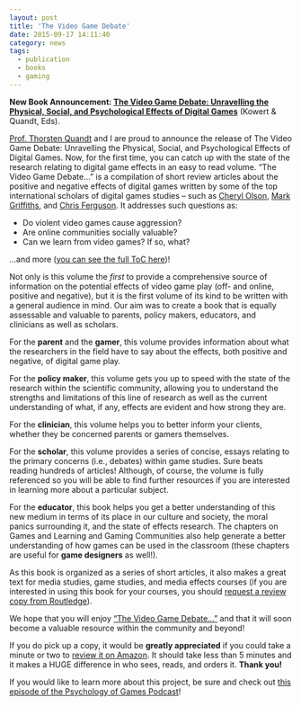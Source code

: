 ```yaml
---
layout: post
title: 'The Video Game Debate'
date: 2015-09-17 14:11:40
category: news
tags:
  - publication
  - books
  - gaming
---
```


**New Book Announcement: [The Video Game Debate: Unravelling the Physical, Social, and Psychological Effects of Digital Games](http://www.amazon.com/The-Video-Game-Debate-Psychological/dp/1138831638/ref=as_sl_pc_tf_til?tag=rexmac-20&linkCode=w00&linkId=TPC3FPQLYQW5BBA6&creativeASIN=1138831638)** (Kowert & Quandt, Eds).

[Prof. Thorsten Quandt](https://www.uni-muenster.de/Kowi/en/personen/thorsten-quandt.html) and I are proud to announce the release of The Video Game Debate: Unravelling the Physical, Social, and Psychological Effects of Digital Games. Now, for the first time, you can catch up with the state of the research relating to digital game effects in an easy to read volume. “The Video Game Debate…” is a compilation of short review articles about the positive and negative effects of digital games written by some of the top international scholars of digital games studies – such as [Cheryl Olson](http://www.drcherylolson.com/), [Mark Griffiths](http://www.ntu.ac.uk/apps/staff_profiles/staff_directory/125054-0/26/mark_griffiths.aspx), and [Chris Ferguson](http://www.stetson.edu/other/faculty/profiles/christopher-ferguson.php). It addresses such questions as:

- Do violent video games cause aggression?
- Are online communities socially valuable?
- Can we learn from video games? If so, what?

…and more ([you can see the full ToC here](http://www.taylorandfrancis.com/books/details/9781138831636/))!

Not only is this volume the _first_ to provide a comprehensive source of information on the potential effects of video game play (off- and online, positive and negative), but it is the first volume of its kind to be written with a general audience in mind. Our aim was to create a book that is equally assessable and valuable to parents, policy makers, educators, and clinicians as well as scholars.

For the **parent** and the **gamer**, this volume provides information about what the researchers in the field have to say about the effects, both positive and negative, of digital game play.

For the **policy maker**, this volume gets you up to speed with the state of the research within the scientific community, allowing you to understand the strengths and limitations of this line of research as well as the current understanding of what, if any, effects are evident and how strong they are.

For the **clinician**, this volume helps you to better inform your clients, whether they be concerned parents or gamers themselves.

For the **scholar**, this volume provides a series of concise, essays relating to the primary concerns (i.e., debates) within game studies. Sure beats reading hundreds of articles! Although, of course, the volume is fully referenced so you will be able to find further resources if you are interested in learning more about a particular subject.

For the **educator**, this book helps you get a better understanding of this new medium in terms of its place in our culture and society, the moral panics surrounding it, and the state of effects research. The chapters on Games and Learning and Gaming Communities also help generate a better understanding of how games can be used in the classroom (these chapters are useful for **game designers** as well!).

As this book is organized as a series of short articles, it also makes a great text for media studies, game studies, and media effects courses (if you are interested in using this book for your courses, you should [request a review copy from Routledge](http://www.taylorandfrancis.com/books/details/9781138831636/)).

We hope that you will enjoy [“The Video Game Debate…”](http://www.amazon.com/The-Video-Game-Debate-Psychological/dp/1138831638/ref=as_sl_pc_tf_til?tag=rexmac-20&linkCode=w00&linkId=TPC3FPQLYQW5BBA6&creativeASIN=1138831638) and that it will soon become a valuable resource within the community and beyond!

If you do pick up a copy, it would be **greatly appreciated** if you could take a minute or two to [review it on Amazon](http://www.amazon.com/The-Video-Game-Debate-Psychological/dp/1138831638/ref=as_sl_pc_tf_til?tag=rexmac-20&linkCode=w00&linkId=TPC3FPQLYQW5BBA6&creativeASIN=1138831638). It should take less than 5 minutes and it makes a HUGE difference in who sees, reads, and orders it. **Thank you!**

If you would like to learn more about this project, be sure and check out [this episode of the Psychology of Games Podcast](http://www.psychologyofgames.com/2015/09/podcast-7-the-state-of-video-game-debates/)!

